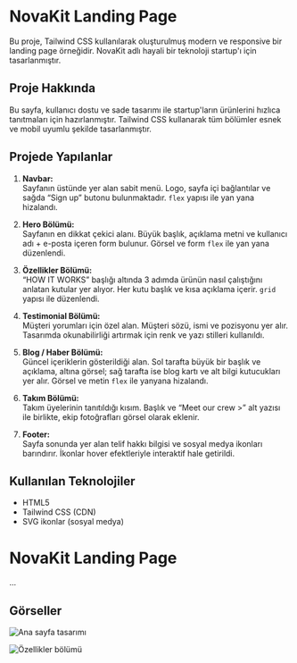 # NovaKit Landing Page

Bu proje, Tailwind CSS kullanılarak oluşturulmuş modern ve responsive bir landing page örneğidir. NovaKit adlı hayali bir teknoloji startup'ı için tasarlanmıştır.

## Proje Hakkında

Bu sayfa, kullanıcı dostu ve sade tasarımı ile startup'ların ürünlerini hızlıca tanıtmaları için hazırlanmıştır. Tailwind CSS kullanarak tüm bölümler esnek ve mobil uyumlu şekilde tasarlanmıştır.

## Projede Yapılanlar

1. **Navbar:**  
Sayfanın üstünde yer alan sabit menü. Logo, sayfa içi bağlantılar ve sağda “Sign up” butonu bulunmaktadır. `flex` yapısı ile yan yana hizalandı.

2. **Hero Bölümü:**  
Sayfanın en dikkat çekici alanı. Büyük başlık, açıklama metni ve kullanıcı adı + e-posta içeren form bulunur. Görsel ve form `flex` ile yan yana düzenlendi.

3. **Özellikler Bölümü:**  
“HOW IT WORKS” başlığı altında 3 adımda ürünün nasıl çalıştığını anlatan kutular yer alıyor. Her kutu başlık ve kısa açıklama içerir. `grid` yapısı ile düzenlendi.

4. **Testimonial Bölümü:**  
Müşteri yorumları için özel alan. Müşteri sözü, ismi ve pozisyonu yer alır. Tasarımda okunabilirliği artırmak için renk ve yazı stilleri kullanıldı.

5. **Blog / Haber Bölümü:**  
Güncel içeriklerin gösterildiği alan. Sol tarafta büyük bir başlık ve açıklama, altına görsel; sağ tarafta ise blog kartı ve alt bilgi kutucukları yer alır. Görsel ve metin `flex` ile yanyana hizalandı.

6. **Takım Bölümü:**  
Takım üyelerinin tanıtıldığı kısım. Başlık ve “Meet our crew >” alt yazısı ile birlikte, ekip fotoğrafları görsel olarak eklenir.

7. **Footer:**  
Sayfa sonunda yer alan telif hakkı bilgisi ve sosyal medya ikonları barındırır. İkonlar hover efektleriyle interaktif hale getirildi.

## Kullanılan Teknolojiler

- HTML5
- Tailwind CSS (CDN)
- SVG ikonlar (sosyal medya)

# NovaKit Landing Page

...

## Görseller

![Ana sayfa tasarımı](images/1.jpg)

![Özellikler bölümü](images/2.jpg)
